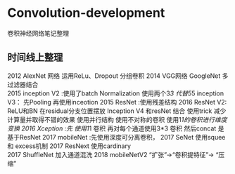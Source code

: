 # Convolution-development
卷积神经网络笔记整理
## 时间线上整理 
2012 AlexNet 网络   运用ReLu、Dropout 分组卷积 
2014 VGG网络 
       GoogleNet 多过滤器结合  
2015 inception V2 :使用了batch Normalization 使用两个3*3 代替5*5 
         inception V3： 先Pooling 再使用inceotion 
2015 ResNet :使用残差结构 
2016 ResNet V2: ReLU和BN 在residual分支位置摆放 
         Inception V4 和resNet 结合 使用trick 减少计算量并取得不错的效果 
使用并行结构 
使用不对称的卷积 
 使用1*1的卷积进行维度变换 
2016 Xception :先 使用1*1 卷积 再对每个通道使用3*3 卷积 然后concat  是基于ResNet 
2017 mobileNet :先使用深度可分离卷积， 
2017 SeNet 使用squee 和 excess机制 
2017 ResNext 使用cardinary   
2017 ShuffleNet 加入通道混洗 
2018 mobileNetV2  “扩张”→“卷积提特征”→ “压缩” 
